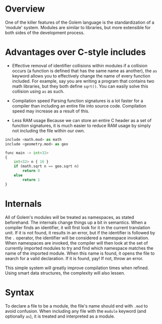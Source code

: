 # Overview
One of the killer features of the Golem language is the standardization of a 'module' system.
Modules are similar to libraries, but more extensible for both sides of the development process.

# Advantages over C-style includes

- Effective removal of identifier collisions within modules
if a collision occurs (a function is defined that has the same name as another), the `as` keyword allows you to effectively change the name of every function included.
For example, say you are writing a program that contains two math libraries, but they both define `sqrt()`. You can easily solve this collision using `as` as such.

- Compilation speed
Parsing function signatures is a lot faster for a compiler than including an entire file into source code.
Compilation speed may increase as a result of this.

- Less RAM usage
Because we can store an entire C header as a set of function signatures, it is much easier to reduce RAM usage by simply not including the file within our own.

```python
include <math.mod> as math
include <geometry.mod> as geo

func main -> int<32>
{
    int<32> n { 16 }
    if (math.sqrt n == geo.sqrt n)
        return 0
    else
        return 1
}
```



# Internals
All of Golem's modules will be treated as namespaces, as stated beforehand. The internals change things up a bit in semantics. When a compiler finds an identifier, it will first look for it in the current translation unit.
If it is not found, it results in an error, but if the identifier is followed by the `.` operator, the identifier will be considered a namespace invokation.
When namespaces are invoked, the compiler will then look at the set of currently imported modules to try and find which namespace matches the name of the imported module.
When this name is found, it opens the file to search for a valid declaration. If it is found, yay! If not, throw an error.

This simple system will greatly improve compilation times when refined. Using smart data structures, the complexity will also lessen.

# Syntax
To declare a file to be a module, the file's name should end with `.mod` to avoid confusion. When including any file with the `module` keyword (and optionally `as`), it is treated and interpreted as a module.
